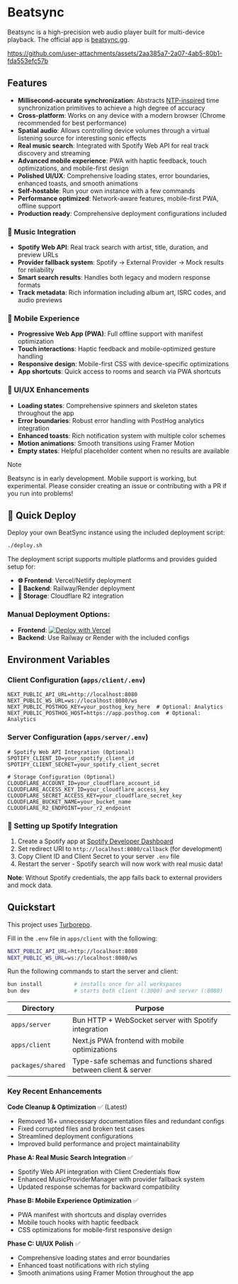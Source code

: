 # Beatsync

Beatsync is a high-precision web audio player built for multi-device playback. The official app is [beatsync.gg](https://www.beatsync.gg/).

https://github.com/user-attachments/assets/2aa385a7-2a07-4ab5-80b1-fda553efc57b

## Features

- **Millisecond-accurate synchronization**: Abstracts [NTP-inspired](https://en.wikipedia.org/wiki/Network_Time_Protocol) time synchronization primitives to achieve a high degree of accuracy
- **Cross-platform**: Works on any device with a modern browser (Chrome recommended for best performance)
- **Spatial audio**: Allows controlling device volumes through a virtual listening source for interesting sonic effects
- **Real music search**: Integrated with Spotify Web API for real track discovery and streaming
- **Advanced mobile experience**: PWA with haptic feedback, touch optimizations, and mobile-first design
- **Polished UI/UX**: Comprehensive loading states, error boundaries, enhanced toasts, and smooth animations
- **Self-hostable**: Run your own instance with a few commands
- **Performance optimized**: Network-aware features, mobile-first PWA, offline support
- **Production ready**: Comprehensive deployment configurations included

### 🎵 Music Integration
- **Spotify Web API**: Real track search with artist, title, duration, and preview URLs
- **Provider fallback system**: Spotify → External Provider → Mock results for reliability
- **Smart search results**: Handles both legacy and modern response formats
- **Track metadata**: Rich information including album art, ISRC codes, and audio previews

### 📱 Mobile Experience
- **Progressive Web App (PWA)**: Full offline support with manifest optimization
- **Touch interactions**: Haptic feedback and mobile-optimized gesture handling
- **Responsive design**: Mobile-first CSS with device-specific optimizations
- **App shortcuts**: Quick access to rooms and search via PWA shortcuts

### 🎨 UI/UX Enhancements
- **Loading states**: Comprehensive spinners and skeleton states throughout the app
- **Error boundaries**: Robust error handling with PostHog analytics integration
- **Enhanced toasts**: Rich notification system with multiple color schemes
- **Motion animations**: Smooth transitions using Framer Motion
- **Empty states**: Helpful placeholder content when no results are available

> [!NOTE]
> Beatsync is in early development. Mobile support is working, but experimental. Please consider creating an issue or contributing with a PR if you run into problems!

## 🚀 Quick Deploy

Deploy your own BeatSync instance using the included deployment script:

```bash
./deploy.sh
```

The deployment script supports multiple platforms and provides guided setup for:
- **🌐 Frontend**: Vercel/Netlify deployment
- **🔧 Backend**: Railway/Render deployment  
- **💾 Storage**: Cloudflare R2 integration

### Manual Deployment Options:
- **Frontend**: [![Deploy with Vercel](https://vercel.com/button)](https://vercel.com/new/clone?repository-url=https://github.com/yourusername/beatsync&env=NEXT_PUBLIC_SERVER_URL,NEXT_PUBLIC_WS_URL)
- **Backend**: Use Railway or Render with the included configs

## Environment Variables

### Client Configuration (`apps/client/.env`)

```env
NEXT_PUBLIC_API_URL=http://localhost:8080
NEXT_PUBLIC_WS_URL=ws://localhost:8080/ws
NEXT_PUBLIC_POSTHOG_KEY=your_posthog_key_here  # Optional: Analytics
NEXT_PUBLIC_POSTHOG_HOST=https://app.posthog.com  # Optional: Analytics
```

### Server Configuration (`apps/server/.env`)

```env
# Spotify Web API Integration (Optional)
SPOTIFY_CLIENT_ID=your_spotify_client_id
SPOTIFY_CLIENT_SECRET=your_spotify_client_secret

# Storage Configuration (Optional)
CLOUDFLARE_ACCOUNT_ID=your_cloudflare_account_id
CLOUDFLARE_ACCESS_KEY_ID=your_cloudflare_access_key
CLOUDFLARE_SECRET_ACCESS_KEY=your_cloudflare_secret_key
CLOUDFLARE_BUCKET_NAME=your_bucket_name
CLOUDFLARE_R2_ENDPOINT=your_r2_endpoint
```

### 🎵 Setting up Spotify Integration

1. Create a Spotify app at [Spotify Developer Dashboard](https://developer.spotify.com/dashboard)
2. Set redirect URI to `http://localhost:8080/callback` (for development)
3. Copy Client ID and Client Secret to your server `.env` file
4. Restart the server - Spotify search will now work with real music data!

**Note**: Without Spotify credentials, the app falls back to external providers and mock data.

## Quickstart

This project uses [Turborepo](https://turbo.build/repo).

Fill in the `.env` file in `apps/client` with the following:

```sh
NEXT_PUBLIC_API_URL=http://localhost:8080
NEXT_PUBLIC_WS_URL=ws://localhost:8080/ws
```

Run the following commands to start the server and client:

```sh
bun install          # installs once for all workspaces
bun dev              # starts both client (:3000) and server (:8080)
```

| Directory         | Purpose                                                        |
| ----------------- | -------------------------------------------------------------- |
| `apps/server`     | Bun HTTP + WebSocket server with Spotify integration          |
| `apps/client`     | Next.js PWA frontend with mobile optimizations                |
| `packages/shared` | Type-safe schemas and functions shared between client & server |

### Key Recent Enhancements

**Code Cleanup & Optimization** ✅ (Latest)
- Removed 16+ unnecessary documentation files and redundant configs
- Fixed corrupted files and broken test cases
- Streamlined deployment configurations
- Improved build performance and project maintainability

**Phase A: Real Music Search Integration** ✅
- Spotify Web API integration with Client Credentials flow
- Enhanced MusicProviderManager with provider fallback system
- Updated response schemas for backward compatibility

**Phase B: Mobile Experience Optimization** ✅  
- PWA manifest with shortcuts and display overrides
- Mobile touch hooks with haptic feedback
- CSS optimizations for mobile-first responsive design

**Phase C: UI/UX Polish** ✅
- Comprehensive loading states and error boundaries
- Enhanced toast notifications with rich styling
- Smooth animations using Framer Motion throughout the app
